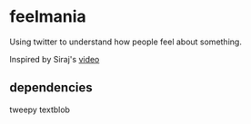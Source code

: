 feelmania
=========

Using twitter to understand how people feel about something.

Inspired by Siraj's [video](https://www.youtube.com/watch?v=o_OZdbCzHUA)

## dependencies
tweepy
textblob